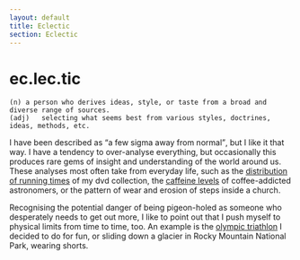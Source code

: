 ```yaml
---
layout: default
title: Eclectic
section: Eclectic
---
```


ec.lec.tic
========
    (n) a person who derives ideas, style, or taste from a broad and diverse range of sources.
    (adj)   selecting what seems best from various styles, doctrines, ideas, methods, etc.

I have been described as <q>a few sigma away from normal</q>, but I like it that way. I have a tendency to over-analyse everything, but occasionally this produces rare gems of insight and understanding of the world around us. These analyses most often take from everyday life, such as the [distribution of running times](running-times) of my dvd collection, the [caffeine levels](caffeine) of coffee-addicted astronomers, or the pattern of wear and erosion of steps inside a church.

Recognising the potential danger of being pigeon-holed as someone who desperately needs to get out more, I like to point out that I push myself to physical limits from time to time, too. An example is the [olympic triathlon](triathlon) I decided to do for fun, or sliding down a glacier in Rocky Mountain National Park, wearing shorts.
